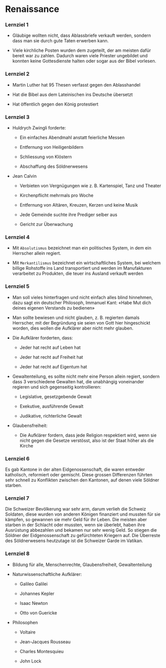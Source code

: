 
# Renaissance

### Lernziel 1

- Gläubige wollten nicht, dass Ablassbriefe verkauft werden, sondern dass man sie durch gute Taten erwerben kann.

- Viele kirchliche Posten wurden dem zugeteilt, der am meisten dafür bereit war zu zahlen.  Dadurch waren viele Priester ungebildet und konnten keine Gottesdienste halten oder sogar aus der Bibel vorlesen.

### Lernziel 2

- Martin Luther hat 95 Thesen verfasst gegen den Ablasshandel

- Hat die Bibel aus dem Lateinischen ins Deutsche übersetzt

- Hat öffentlich gegen den König protestiert

### Lernziel 3

- Huldrych Zwingli forderte:
  
  - Ein einfaches Abendmahl anstatt feierliche Messen
  
  - Entfernung von Heiligenbildern
  
  - Schliessung von Klöstern
  
  - Abschaffung des Söldnerwesens

- Jean Calvin
  
  - Verbieten von Vergnügungen wie z. B. Kartenspiel, Tanz und Theater
  
  - Kirchenpflicht mehrmals pro Woche
  
  - Entfernung von Altären, Kreuzen, Kerzen und keine Musik
  
  - Jede Gemeinde suchte ihre Prediger selber aus
  
  - Gericht zur Überwachung

### Lernziel 4

- Mit `Absolutismus` bezeichnet man ein politisches System, in dem ein Herrscher allein regiert.

- Mit `Merkantilismus` bezeichnet ein wirtschaftliches System, bei welchem billige Rohstoffe ins Land transportiert und werden im Manufakturen verarbeitet zu Produkten, die teuer ins Ausland verkauft werden

### Lernziel 5

- Man soll vieles hinterfragen und nicht einfach alles blind hinnehmen, dazu sagt ein deutscher Philosoph, Immanuel Kant: «Habe Mut dich deines eigenen Verstands zu bedienen»

- Man sollte bewiesen und nicht glauben, z. B. regierten damals Herrscher, mit der Begründung sie seien von Gott hier hingeschickt worden, dies wollen die Aufklärer aber nicht mehr glauben.

- Die Aufklärer forderten, dass:
  
  - Jeder hat recht auf Leben hat
  
  - Jeder hat recht auf Freiheit hat
  
  - Jeder hat recht auf Eigentum hat

- Gewaltenteilung, es sollte nicht mehr eine Person allein regiert, sondern dass 3 verschiedene Gewalten hat, die unabhängig voneinander regieren und sich gegenseitig kontrollieren:
  
  - Legislative, gesetzgebende Gewalt
  
  - Exekutive, ausführende Gewalt
  
  - Judikative, richterliche Gewalt

- Glaubensfreiheit:
  
  - Die Aufklärer fordern, dass jede Religion respektiert wird, wenn sie nicht gegen die Gesetze verstösst, also ist der Staat höher als die Kirche

### Lernziel 6

Es gab Kantone in der alten Eidgenossenschaft, die waren entweder katholisch, reformiert oder gemischt. Diese grossen Differenzen führten sehr schnell zu Konflikten zwischen den Kantonen, auf denen viele Söldner starben.

### Lernziel 7

Die Schweizer Bevölkerung war sehr arm, darum verlieh die Schweiz Soldaten, diese wurden von anderen Königen finanziert und mussten für sie kämpfen, so gewannen sie mehr Geld für ihr Leben. Die meisten aber starben in der Schlacht oder mussten, wenn sie überlebt, haben ihre Ausrüstung abbezahlen und bekamen nur sehr wenig Geld. So stiegen die Söldner der Eidgenossenschaft zu gefürchteten Kriegern auf. Die Überreste des Söldnerwesens heutzutage ist die Schweizer Garde im Vatikan.

### Lernziel 8

- Bildung für alle, Menschenrechte, Glaubensfreiheit, Gewaltenteilung

- Naturwissenschaftliche Aufklärer:
  
  - Galileo Galilei
  
  - Johannes Kepler
  
  - Isaac Newton
  
  - Otto von Guericke

- Philosophen
  
  - Voltaire
  
  - Jean-Jacques Rousseau
  
  - Charles Montesquieu
  
  - John Lock

